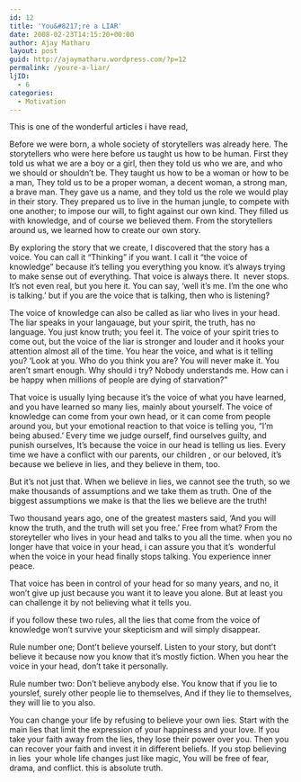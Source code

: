 ```yaml
---
id: 12
title: 'You&#8217;re a LIAR'
date: 2008-02-23T14:15:20+00:00
author: Ajay Matharu
layout: post
guid: http://ajaymatharu.wordpress.com/?p=12
permalink: /youre-a-liar/
ljID:
  - 6
categories:
  - Motivation
---
```

This is one of the wonderful articles i have read, 

Before we were born, a whole society of storytellers was already here. The storytellers who were here before us taught us how to be human. First they told us what we are a boy or a girl, then they told us who we are, and who we should or shouldn&#8217;t be. They taught us how to be a woman or how to be a man, They told us to be a proper woman, a decent woman, a strong man, a brave man. They gave us a name, and they told us the role we would play in their story. They prepared us to live in the human jungle, to compete with one another; to impose our will, to fight against our own kind. They filled us with knowledge, and of course we believed them. From the storytellers around us, we learned how to create our own story.

By exploring the story that we create, I discovered that the story has a voice. You can call it &#8220;Thinking&#8221; if you want. I call it &#8220;the voice of knowledge&#8221; because it&#8217;s telling you everything you know. it&#8217;s always trying to make sense out of everything. That voice is always there. It  never stops. It&#8217;s not even real, but you here it. You can say, &#8216;well it&#8217;s me. I&#8217;m the one who is talking.&#8217; but if you are the voice that is talking, then who is listening?

The voice of knowledge can also be called as liar who lives in your head. The liar speaks in your langauage, but your spirit, the truth, has no language. You just know truth; you feel it. The voice of your spirit tries to come out, but the voice of the liar is stronger and louder and it hooks your attention almost all of the time. You hear the voice, and what is it telling you? &#8216;Look at you. Who do you think you are? You will never make it. You aren&#8217;t smart enough. Why should i try? Nobody understands me. How can i be happy when millions of people are dying of starvation?&#8221;

That voice is usually lying because it&#8217;s the voice of what you have learned, and you have learned so many lies, mainly about yourself. The voice of knowledge can come from your own head, or it can come from people around you, but your emotional reaction to that voice is telling you, &#8220;I&#8217;m being abused.&#8217; Every time we judge ourself, find ourselves guilty, and punish ourselves, It&#8217;s because the voice in our head is telling us lies. Every time we have a conflict with our parents, our children , or our beloved, it&#8217;s because we believe in lies, and they believe in them, too.

But it&#8217;s not just that. When we believe in lies, we cannot see the truth, so we make thousands of assumptions and we take them as truth. One of the biggest assumptions we make is that the lies we believe are the truth!

Two thousand years ago, one of the greatest masters said, &#8216;And you will know the truth, and the truth will set you free.&#8217; Free from what? From the storeyteller who lives in your head and talks to you all the time. when you no longer have that voice in your head, i can assure you that it&#8217;s  wonderful when the voice in your head finally stops talking. You experience inner peace.

That voice has been in control of your head for so many years, and no, it won&#8217;t give up just because you want it to leave you alone. But at least you can challenge it by not believing what it tells you.

if you follow these two rules, all the lies that come from the voice of knowledge won&#8217;t survive your skepticism and will simply disappear.

Rule number one; Dont&#8217;t believe yourself. Listen to your story, but dont&#8217;t believe it because now you know that it&#8217;s mostly fiction. When you hear the voice in your head, don&#8217;t take it personally.

Rule number two: Don&#8217;t believe anybody else. You know that if you lie to yourslef, surely other people lie to themselves, And if they lie to themselves, they will lie to you also.

You can change your life by refusing to believe your own lies. Start with the main lies that limit the expression of your happiness and your love. If you take your faith away from the lies, they lose their power over you. Then you can recover your faith and invest it in different beliefs. If you stop believing in lies  your whole life changes just like magic, You will be free of fear, drama, and conflict. this is absolute truth.